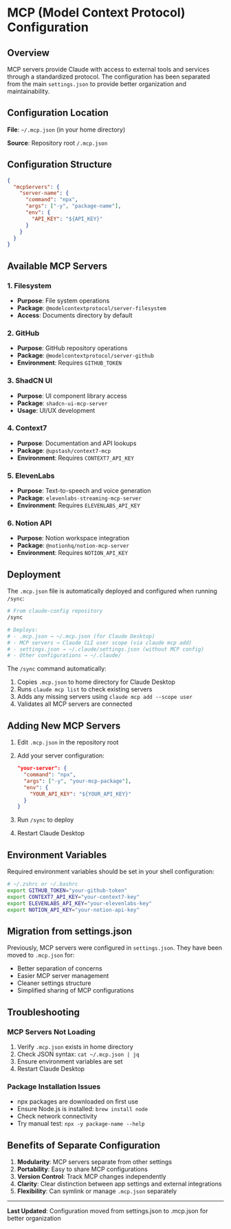 # MCP (Model Context Protocol) Configuration

## Overview

MCP servers provide Claude with access to external tools and services through a standardized
protocol. The configuration has been separated from the main `settings.json` to provide better
organization and maintainability.

## Configuration Location

**File**: `~/.mcp.json` (in your home directory)

**Source**: Repository root `/.mcp.json`

## Configuration Structure

```json
{
  "mcpServers": {
    "server-name": {
      "command": "npx",
      "args": ["-y", "package-name"],
      "env": {
        "API_KEY": "${API_KEY}"
      }
    }
  }
}
```

## Available MCP Servers

### 1. Filesystem

- **Purpose**: File system operations
- **Package**: `@modelcontextprotocol/server-filesystem`
- **Access**: Documents directory by default

### 2. GitHub

- **Purpose**: GitHub repository operations
- **Package**: `@modelcontextprotocol/server-github`
- **Environment**: Requires `GITHUB_TOKEN`

### 3. ShadCN UI

- **Purpose**: UI component library access
- **Package**: `shadcn-ui-mcp-server`
- **Usage**: UI/UX development

### 4. Context7

- **Purpose**: Documentation and API lookups
- **Package**: `@upstash/context7-mcp`
- **Environment**: Requires `CONTEXT7_API_KEY`

### 5. ElevenLabs

- **Purpose**: Text-to-speech and voice generation
- **Package**: `elevenlabs-streaming-mcp-server`
- **Environment**: Requires `ELEVENLABS_API_KEY`

### 6. Notion API

- **Purpose**: Notion workspace integration
- **Package**: `@notionhq/notion-mcp-server`
- **Environment**: Requires `NOTION_API_KEY`

## Deployment

The `.mcp.json` file is automatically deployed and configured when running `/sync`:

```bash
# From claude-config repository
/sync

# Deploys:
# - .mcp.json → ~/.mcp.json (for Claude Desktop)
# - MCP servers → Claude CLI user scope (via claude mcp add)
# - settings.json → ~/.claude/settings.json (without MCP config)
# - Other configurations → ~/.claude/
```

The `/sync` command automatically:

1. Copies `.mcp.json` to home directory for Claude Desktop
2. Runs `claude mcp list` to check existing servers
3. Adds any missing servers using `claude mcp add --scope user`
4. Validates all MCP servers are connected

## Adding New MCP Servers

1. Edit `.mcp.json` in the repository root
2. Add your server configuration:

   ```json
   "your-server": {
     "command": "npx",
     "args": ["-y", "your-mcp-package"],
     "env": {
       "YOUR_API_KEY": "${YOUR_API_KEY}"
     }
   }
   ```

3. Run `/sync` to deploy
4. Restart Claude Desktop

## Environment Variables

Required environment variables should be set in your shell configuration:

```bash
# ~/.zshrc or ~/.bashrc
export GITHUB_TOKEN="your-github-token"
export CONTEXT7_API_KEY="your-context7-key"
export ELEVENLABS_API_KEY="your-elevenlabs-key"
export NOTION_API_KEY="your-notion-api-key"
```

## Migration from settings.json

Previously, MCP servers were configured in `settings.json`. They have been moved to `.mcp.json` for:

- Better separation of concerns
- Easier MCP server management
- Cleaner settings structure
- Simplified sharing of MCP configurations

## Troubleshooting

### MCP Servers Not Loading

1. Verify `.mcp.json` exists in home directory
2. Check JSON syntax: `cat ~/.mcp.json | jq`
3. Ensure environment variables are set
4. Restart Claude Desktop

### Package Installation Issues

- npx packages are downloaded on first use
- Ensure Node.js is installed: `brew install node`
- Check network connectivity
- Try manual test: `npx -y package-name --help`

## Benefits of Separate Configuration

1. **Modularity**: MCP servers separate from other settings
2. **Portability**: Easy to share MCP configurations
3. **Version Control**: Track MCP changes independently
4. **Clarity**: Clear distinction between app settings and external integrations
5. **Flexibility**: Can symlink or manage `.mcp.json` separately

---

**Last Updated**: Configuration moved from settings.json to .mcp.json for better organization
